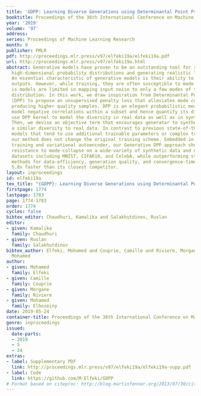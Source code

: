 ```yaml
---
title: 'GDPP: Learning Diverse Generations using Determinantal Point Processes'
booktitle: Proceedings of the 36th International Conference on Machine Learning
year: '2019'
volume: '97'
address: 
series: Proceedings of Machine Learning Research
month: 0
publisher: PMLR
pdf: http://proceedings.mlr.press/v97/elfeki19a/elfeki19a.pdf
url: http://proceedings.mlr.press/v97/elfeki19a.html
abstract: Generative models have proven to be an outstanding tool for representing
  high-dimensional probability distributions and generating realistic looking images.
  An essential characteristic of generative models is their ability to produce multi-modal
  outputs. However, while training, they are often susceptible to mode collapse, that
  is models are limited in mapping input noise to only a few modes of the true data
  distribution. In this work, we draw inspiration from Determinantal Point Process
  (DPP) to propose an unsupervised penalty loss that alleviates mode collapse while
  producing higher quality samples. DPP is an elegant probabilistic measure used to
  model negative correlations within a subset and hence quantify its diversity. We
  use DPP kernel to model the diversity in real data as well as in synthetic data.
  Then, we devise an objective term that encourages generator to synthesize data with
  a similar diversity to real data. In contrast to previous state-of-the-art generative
  models that tend to use additional trainable parameters or complex training paradigms,
  our method does not change the original training scheme. Embedded in an adversarial
  training and variational autoencoder, our Generative DPP approach shows a consistent
  resistance to mode-collapse on a wide-variety of synthetic data and natural image
  datasets including MNIST, CIFAR10, and CelebA, while outperforming state-of-the-art
  methods for data-efficiency, generation quality, and convergence-time whereas being
  5.8x faster than its closest competitor.
layout: inproceedings
id: elfeki19a
tex_title: "{GDPP}: Learning Diverse Generations using Determinantal Point Processes"
firstpage: 1774
lastpage: 1783
page: 1774-1783
order: 1774
cycles: false
bibtex_editor: Chaudhuri, Kamalika and Salakhutdinov, Ruslan
editor:
- given: Kamalika
  family: Chaudhuri
- given: Ruslan
  family: Salakhutdinov
bibtex_author: Elfeki, Mohamed and Couprie, Camille and Riviere, Morgane and Elhoseiny,
  Mohamed
author:
- given: Mohamed
  family: Elfeki
- given: Camille
  family: Couprie
- given: Morgane
  family: Riviere
- given: Mohamed
  family: Elhoseiny
date: 2019-05-24
container-title: Proceedings of the 36th International Conference on Machine Learning
genre: inproceedings
issued:
  date-parts:
  - 2019
  - 5
  - 24
extras:
- label: Supplementary PDF
  link: http://proceedings.mlr.press/v97/elfeki19a/elfeki19a-supp.pdf
- label: Code
  link: https://github.com/M-Elfeki/GDPP
# Format based on citeproc: http://blog.martinfenner.org/2013/07/30/citeproc-yaml-for-bibliographies/
---
```

